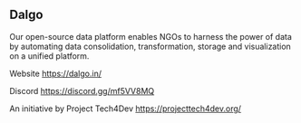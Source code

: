## Dalgo

Our open-source data platform enables NGOs to harness the power of data by automating data consolidation, transformation, storage and visualization on a unified platform.

Website https://dalgo.in/

Discord https://discord.gg/mf5VV8MQ

An initiative by Project Tech4Dev https://projecttech4dev.org/
